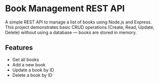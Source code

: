 # Book Management REST API

A simple REST API to manage a list of books using Node.js and Express.  
This project demonstrates basic CRUD operations (Create, Read, Update, Delete) without using a database — books are stored in memory.



## Features

- Get all books  
- Add a new book  
- Update a book by ID  
- Delete a book by ID  


